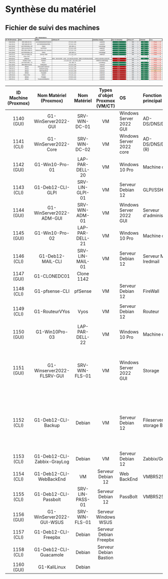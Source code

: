 # Synthèse du matériel

## Fichier de suivi des machines


![Suivi machines](https://github.com/WildCodeSchool/TSSR-ANGOU-P3-G1/blob/main/SCREENS-PAR-SPRINT/SCREENS_SPRINT2/Suivimachines.png)

| ID Machine (Proxmox) | Nom Matériel (Proxmox) | Nom Matériel | Types d'objet Proxmox (VM/CT) | OS | Fonction principal | N° carte réseau | Adresse IP/CIDR | Info HDD | Info RAM | Info CPU
|:-:|:-:|:-:|:-:|:-|:-|:-|:-|:-|:-|:-|
| 1140 (GUI) | G1-WinServer2022-GUI | SRV-WIN-DC-01 | VM |Windows Server 2022 GUI|AD-DS/DNS/DHCP|VMBR525|172.18.1.100/24| 2 Disques de 32Go|4Go|2 coeurs
| 1141 (CLI) | G1-WinServer2022-Core | SRV-WIN-DC-02 | VM |Windows Server 2022 core |AD-DS/DNS/DHCP (R) |VMBR525|172.18.1.101/24| 1 Disque de 32Go|2Go |1 coeur
| 1142 (GUI) | G1-Win10-Pro-01 | LAP-PAR-DELL-20 | VM |Windows 10 Pro | Machine cliente | VMBR500G1|192.168.1.X/24 (DHCP)| 1 Disque de 50Go|2Go |2 coeurs
| 1143 (CLI) | G1-Deb12-CLI-GLPI | SRV-LIN-GLPI-01 | VM | Serveur Debian 12 | GLPI/SSH | VMBR525|172.18.1.105/24| 1 Disque de 32Go|2Go |1 coeur
| 1144 (GUI) | G1-WinServer2022-ADM-GUI | SRV-WIN-ADM-01 | VM | Windows Server 2022 GUI | Serveur d'administration | VMBR525 | 172.18.1.110/24| 1 Disque de 32Go|4Go |2 coeurs
| 1145 (GUI) | G1-Win10-Pro-02 | LAP-PAR-DELL-21 | VM | Windows 10 Pro | Machine cliente | VMBR500G1|192.168.1.X/24 (DHCP)| 1 Disque de 50Go|2Go |2 coeurs 
| 1146 (CLI) | G1-Deb12-MAIL-CLI | SRV-LIN-MAIL-01 | VM | Serveur Debian 12 |Serveur Mail Iredmail | VMBR525|172.18.1.115/24| 1 Disque de 50Go|4Go |2 coeurs 
| 1147 (GUI) | G1-CLONEDC01 | Clone 1142 |  |
| 1148 (CLI) | G1-pfsense-CLI | pfSense | VM | Serveur Debian 12 | FireWall | VMBR525|172.18.255.254/16| 1 Disque de 8Go|2Go |2 coeurs 
| 1149 (CLI) | G1-RouteurVYos | Vyos | VM | Serveur Debian 12 | Routeur | VMBR525|172.18.0.100/16| 1 Disque de 15Go|2Go |1 coeurs
| 1150 (GUI) | G1-Win10Pro-03 | LAP-PAR-DELL-22 | VM |Windows 10 Pro | Machine cliente | VMBR500G1|192.168.1.X/24 (DHCP)| 1 Disque de 50Go|2Go |2 coeurs
| 1151 (GUI) | G1-Winserver2022-FLSRV-GUI | SRV-WIN-FLS-01 | VM |Windows Server 2022 GUI |Storage |VMBR525|172.18.1.102/24| 1 Disque de 32Go et 2 disques RAID1 de 20Go|4Go |2 coeurs
| 1152 (CLI) | G1-Deb12-CLI-Backup | Debian |VM | Serveur Debian 12 | Fileserver storage Backup | VMBR525|172.18.1.106/24| 1 Disque de 32go et 2 disques RAID 1 en LVM de 20Go|4Go |1 coeurs
| 1153 (CLI) | G1-Deb12-CLI-Zabbix-GrayLog | Debian | VM | Serveur Debian 12 | Zabbix/Graylog | VMBR525|172.18.107/24| 1 Disque de 8Go|2Go |2 coeurs
| 1154 (CLI) | G1-Deb12-CLI-WebBackEnd | VM | Serveur Debian 12 | Web BackEnd | VMBR525 | 172.18.108/24| 1 Disque de 8Go|2Go |2 coeurs
| 1155 (CLI) | G1-Deb12-CLI-Passbolt | SRV-LIN-PASS-01 | Serveur Debian 12 |PassBolt | VMBR525 | 172.18.109/24| 1 Disque de 8Go|2Go |2 coeurs
| 1156 (GUI) | G1-WinServer2022-GUI-WSUS | SRV-WIN-FLS-01 | Serveur Windows WSUS |
| 1157 (CLI) | G1-Deb12-CLI-Freepbx | Debian | Serveur Debian Freepbx | 
| 1158 (CLI) | G1-Deb12-CLI-Guacamole | Debian | Serveur Debian Bastion |
| 1160 (GUI) | G1-KaliLinux | Debian |  
